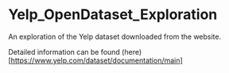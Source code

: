 # Yelp_OpenDataset_Exploration
An exploration of the Yelp dataset downloaded from the website. 



Detailed information can be found (here)[https://www.yelp.com/dataset/documentation/main]
